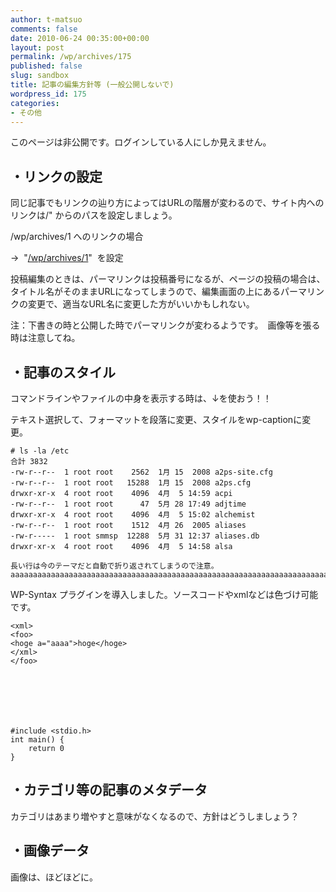 ```yaml
---
author: t-matsuo
comments: false
date: 2010-06-24 00:35:00+00:00
layout: post
permalink: /wp/archives/175
published: false
slug: sandbox
title: 記事の編集方針等 (一般公開しないで)
wordpress_id: 175
categories:
- その他
---
```


このページは非公開です。ログインしている人にしか見えません。





## ・リンクの設定





同じ記事でもリンクの辿り方によってはURLの階層が変わるので、サイト内へのリンクは/" からのパスを設定しましょう。





/wp/archives/1 へのリンクの場合  

 →  "[/wp/archives/1](/archives/1)"  を設定





投稿編集のときは、パーマリンクは投稿番号になるが、ページの投稿の場合は、タイトル名がそのままURLになってしまうので、編集画面の上にあるパーマリンクの変更で、適当なURL名に変更した方がいいかもしれない。





注：下書きの時と公開した時でパーマリンクが変わるようです。　画像等を張る時は注意してね。





## ・記事のスタイル





コマンドラインやファイルの中身を表示する時は、↓を使おう！！  

 テキスト選択して、フォーマットを段落に変更、スタイルをwp-captionに変更。




    
    # ls -la /etc
    合計 3832
    -rw-r--r--  1 root root    2562  1月 15  2008 a2ps-site.cfg
    -rw-r--r--  1 root root   15288  1月 15  2008 a2ps.cfg
    drwxr-xr-x  4 root root    4096  4月  5 14:59 acpi
    -rw-r--r--  1 root root      47  5月 28 17:49 adjtime
    drwxr-xr-x  4 root root    4096  4月  5 15:02 alchemist
    -rw-r--r--  1 root root    1512  4月 26  2005 aliases
    -rw-r-----  1 root smmsp  12288  5月 31 12:37 aliases.db
    drwxr-xr-x  4 root root    4096  4月  5 14:58 alsa
    
    長い行は今のテーマだと自動で折り返されてしまうので注意。
    aaaaaaaaaaaaaaaaaaaaaaaaaaaaaaaaaaaaaaaaaaaaaaaaaaaaaaaaaaaaaaaaaaaaaaaaaaaaaaaaaaaaaaaaaaaaaaaaaaaaaaaaaaaaaaaaaaaaaaa
    





WP-Syntax プラグインを導入しました。ソースコードやxmlなどは色づけ可能です。




    
    
    <xml>
    <foo>
    <hoge a="aaaa">hoge</hoge>
    </xml>
    </foo>
    




    
    
    #include <stdio.h>
    int main() {
        return 0
    }
    






## ・カテゴリ等の記事のメタデータ





カテゴリはあまり増やすと意味がなくなるので、方針はどうしましょう？





## ・画像データ





画像は、ほどほどに。
